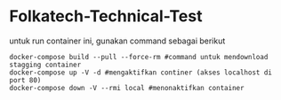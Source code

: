 # Folkatech-Technical-Test
untuk run container ini, gunakan command sebagai berikut
```
docker-compose build --pull --force-rm #command untuk mendownload stagging container
docker-compose up -V -d #mengaktifkan continer (akses localhost di port 80)
docker-compose down -V --rmi local #menonaktifkan container
```
